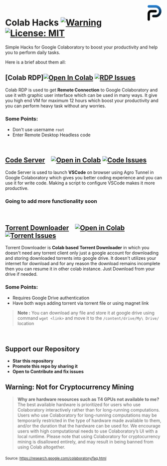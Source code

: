 <img src="https://raw.githubusercontent.com/PradyumnaKrishna/PradyumnaKrishna/master/logo.svg" align="right" height="50" width="50"/>

# Colab Hacks [![Warning][Warning]](#Warning-Not-for-Cryptocurrency-Mining) [![License: MIT][License-Badge]](LICENSE.md)
Simple Hacks for Google Colaboratory to boost your productivity and help you to perform daily tasks.

Here is a brief about them all:


## [Colab RDP]<a href="https://github.com/javsubs91/Colab-Hacks/blob/master/Colab_RDP.ipynb" target="_parent"><img src="https://colab.research.google.com/assets/colab-badge.svg" alt="Open In Colab"/></a> [![RDP Issues][RDP Issues]](https://github.com/PradyumnaKrishna/Colab-Hacks/issues/labels/Colab%20RDP)

Colab RDP is used to get **Remote Connection** to Google Colaboratory and use it with graphic user interface which can be used in many ways. It give you high end VM for maximum 12 hours which boost your productivity and you can perform heavy task without any worries.

### **Some Points:**
 - Don't use username `root`
 - Enter Remote Desktop Headless code

<br />

## [Code Server](Code%20Server/Code%20Server.ipynb) &nbsp;&nbsp; [![Open in Colab][Colab Badge]][Code Notebook] [![Code Issues][Code Issues]](https://github.com/PradyumnaKrishna/Colab-Hacks/issues/labels/Code%Server)
Code Server is used to launch **VSCode** on browser using Agro Tunnel in Google Colaboratory which gives you better coding experience and you can use it for write code. Making a script to configure VSCode makes it more productive.

### **Going to add more functionality soon**

<br />

## [Torrent Downloader](Torrent%20Downloader/Torrent%20Downloader.ipynb) &nbsp;&nbsp; [![Open in Colab][Colab Badge]][Torrent Notebook] [![Torrent Issues][Torrent Issues]](https://github.com/PradyumnaKrishna/Colab-Hacks/issues/labels/Torrent%20Downloader)
Torrent Downloader is **Colab based Torrent Downloader** in which you doesn't need any torrent client only just a google account for downloading and storing downloaded torrents into google drive. It doesn't utilizes your internet for download and for any reason the download remains incomplete then you can resume it in other colab instance. Just Download from your drive if needed.

### **Some Points:**
 - Requires Google Drive authentication
 - Have both ways adding torrent via torrent file or using magnet link
 > **Note :** You can download any file and store it at google drive using command `wget <link>` and move it to the `/content/drive/My\ Drive/` location 

<br />

## Support our Repository
 - **Star this repository**
 - **Promote this repo by sharing it**
 - **Open to Contribute and fix issues**

## Warning: Not for Cryptocurrency Mining
> **Why are hardware resources such as T4 GPUs not available to me?**
The best available hardware is prioritized for users who use Colaboratory interactively rather than for long-running computations. Users who use Colaboratory for long-running computations may be temporarily restricted in the type of hardware made available to them, and/or the duration that the hardware can be used for. We encourage users with high computational needs to use Colaboratory’s UI with a local runtime.
Please note that using Colaboratory for cryptocurrency mining is disallowed entirely, and may result in being banned from using Colab altogether.

<sub>Source: https://research.google.com/colaboratory/faq.html</sub>

[Colab Badge]:          https://colab.research.google.com/assets/colab-badge.svg
[License-Badge]:        https://img.shields.io/badge/License-MIT-blue.svg
[RDP Issues]:           https://img.shields.io/github/issues/PradyumnaKrishna/Colab-Hacks/Colab%20RDP?label=Issues
[RDP Notebook]:         https://colab.research.google.com/github/PradyumnaKrishna/Colab-Hacks/blob/master/Colab%20RDP/Colab%20RDP.ipynb
[Code Issues]:           https://img.shields.io/github/issues/PradyumnaKrishna/Colab-Hacks/Code%20Server?label=Issues
[Code Notebook]:         https://colab.research.google.com/github/PradyumnaKrishna/Colab-Hacks/blob/master/Code%20Server/Code%20Server.ipynb
[Torrent Issues]:       https://img.shields.io/github/issues/PradyumnaKrishna/Colab-Hacks/Torrent%20Downloader?label=Issues
[Torrent Notebook]:     https://colab.research.google.com/github/PradyumnaKrishna/Colab-Hacks/blob/master/Torrent%20Downloader/Torrent%20Downloader.ipynb
[Warning]:              https://img.shields.io/badge/Warning-red
